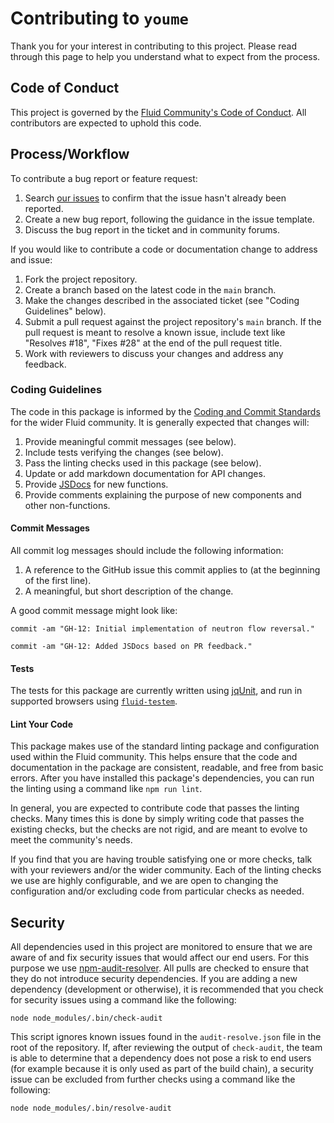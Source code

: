 <!--
   Copyright 2022, Tony Atkins
   Copyright 2011-2020, Colin Clark

   Licensed under the MIT license, see LICENSE for details.
-->
# Contributing to `youme`

Thank you for your interest in contributing to this project. Please read through this page to help you understand what
to expect from the process.

## Code of Conduct

This project is governed by the [Fluid Community's Code of Conduct](https://tinyurl.com/y5q4c6qy). All contributors
are expected to uphold this code.

## Process/Workflow

To contribute a bug report or feature request:

1. Search [our issues](https://github.com/continuing-creativity/youme/issues) to confirm that the issue hasn't already
   been reported.
2. Create a new bug report, following the guidance in the issue template.
3. Discuss the bug report in the ticket and in community forums.

If you would like to contribute a code or documentation change to address and issue:

1. Fork the project repository.
2. Create a branch based on the latest code in the `main` branch.
3. Make the changes described in the associated ticket (see "Coding Guidelines" below).
4. Submit a pull request against the project repository's `main` branch.  If the pull request is meant to resolve a
   known issue, include text like "Resolves #18", "Fixes #28" at the end of the pull request title.
5. Work with reviewers to discuss your changes and address any feedback.

### Coding Guidelines

The code in this package is informed by the
[Coding and Commit Standards](https://wiki.fluidproject.org/display/fluid/Coding+and+Commit+Standards) for the wider
Fluid community.  It is generally expected that changes will:

1. Provide meaningful commit messages (see below).
2. Include tests verifying the changes (see below).
3. Pass the linting checks used in this package (see below).
4. Update or add markdown documentation for API changes.
5. Provide [JSDocs](https://jsdoc.app) for new functions.
6. Provide comments explaining the purpose of new components and other non-functions.

#### Commit Messages

All commit log messages should include the following information:

1. A reference to the GitHub issue this commit applies to (at the beginning of the first line).
2. A meaningful, but short description of the change.

A good commit message might look like:

```shell
commit -am "GH-12: Initial implementation of neutron flow reversal."

commit -am "GH-12: Added JSDocs based on PR feedback."
```

#### Tests

The tests for this package are currently written using
[jqUnit](https://docs.fluidproject.org/infusion/development/jqUnit.html), and run in supported browsers using
[`fluid-testem`](https://github.com/fluid-project/fluid-testem).

#### Lint Your Code

This package makes use of the standard linting package and configuration used within the Fluid community.  This helps
ensure that the code and documentation in the package are consistent, readable, and free from basic errors.  After you
have installed this package's dependencies, you can run the linting using a command like `npm run lint`.

In general, you are expected to contribute code that passes the linting checks.  Many times this is done by simply
writing code that passes the existing checks, but the checks are not rigid, and are meant to evolve to meet the
community's needs.

If you find that you are having trouble satisfying one or more checks, talk with your reviewers and/or the wider
community.  Each of the linting checks we use are highly configurable, and we are open to changing the configuration
and/or excluding code from particular checks as needed.

## Security

All dependencies used in this project are monitored to ensure that we are aware
of and fix security issues that would affect our end users.  For this purpose
we use [npm-audit-resolver](https://www.npmjs.com/package/npm-audit-resolver).
All pulls are checked to ensure that they do not introduce security
dependencies.  If you are adding a new dependency (development or otherwise),
it is recommended that you check for security issues using a command like
the following:

```shell
node node_modules/.bin/check-audit
```

This script ignores known issues found in the `audit-resolve.json` file in the
root of the repository.  If, after reviewing the output of `check-audit`, the
team is able to determine that a dependency does not pose a risk to end users
(for example because it is only used as part of the build chain), a security
issue can be excluded from further checks using a command like the following:

```shell
node node_modules/.bin/resolve-audit
```
